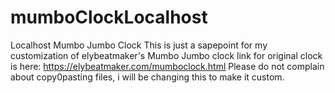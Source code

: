 # mumboClockLocalhost
Localhost Mumbo Jumbo Clock
This is just a sapepoint for my customization of elybeatmaker's Mumbo Jumbo clock
link for original clock is here: https://elybeatmaker.com/mumboclock.html
Please do not complain about copy0pasting files, i will be changing this to make it custom.
